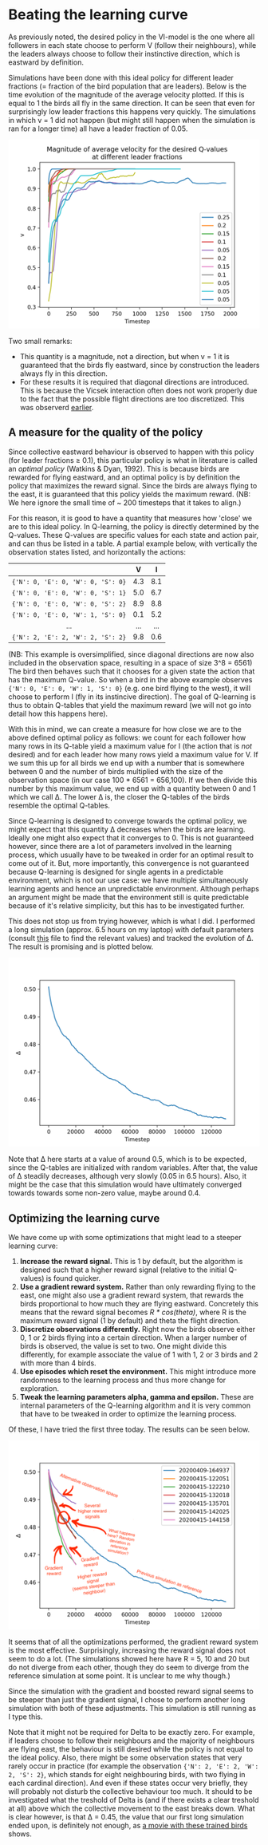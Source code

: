 # Beating the learning curve

As previously noted, the desired policy in the VI-model is the one where all followers in each state choose to perform V (follow their neighbours), while the leaders always choose to follow their instinctive direction, which is eastward by definition.

Simulations have been done with this ideal policy for different leader fractions (= fraction of the bird population that are leaders). Below is the time evolution of the magnitude of the average velocity plotted. If this is equal to 1 the birds all fly in the same direction. It can be seen that even for surprisingly low leader fractions this happens very quickly. The simulations in which v = 1 did not happen (but might still happen when the simulation is ran for a longer time) all have a leader fraction of 0.05.

![Ideal policies](../20200406/mag_desired.png)

Two small remarks:
* This quantity is a magnitude, not a direction, but when v = 1 it is guaranteed that the birds fly eastward, since by construction the leaders always fly in this direction.
* For these results it is required that diagonal directions are introduced. This is because the Vicsek interaction often does not work properly due to the fact that the possible flight directions are too discretized. This was observerd [earlier](../20200323/observations.md#problem-in-the-ideal-policies).

## A measure for the quality of the policy

Since collective eastward behaviour is observed to happen with this policy (for leader fractions ≥ 0.1), this particular policy is what in literature is called an _optimal policy_ (Watkins & Dyan, 1992). This is because birds are rewarded for flying eastward, and an optimal policy is by definition the policy that maximizes the reward signal. Since the birds are always flying to the east, it is guaranteed that this policy yields the maximum reward. (NB: We here ignore the small time of ~ 200 timesteps that it takes to align.)

For this reason, it is good to have a quantity that measures how 'close' we are to this ideal policy. In Q-learning, the policy is directly determined by the Q-values. These Q-values are specific values for each state and action pair, and can thus be listed in a table. A partial example below, with vertically the observation states listed, and horizontally the actions:

|                                  |  V  |  I  |
|:--------------------------------:|:---:|:---:|
|`{'N': 0, 'E': 0, 'W': 0, 'S': 0}`| 4.3 | 8.1 |
|`{'N': 0, 'E': 0, 'W': 0, 'S': 1}`| 5.0 | 6.7 |
|`{'N': 0, 'E': 0, 'W': 0, 'S': 2}`| 8.9 | 8.8 |
|`{'N': 0, 'E': 0, 'W': 1, 'S': 0}`| 0.1 | 5.2 |
|                ...               | ... | ... |
|`{'N': 2, 'E': 2, 'W': 2, 'S': 2}`| 9.8 | 0.6 |

(NB: This example is oversimplified, since diagonal directions are now also included in the observation space, resulting in a space of size 3^8 = 6561) The bird then behaves such that it chooses for a given state the action that has the maximum Q-value. So when a bird in the above example observes `{'N': 0, 'E': 0, 'W': 1, 'S': 0}` (e.g. one bird flying to the west), it will choose to perform I (fly in its instincive direction). The goal of Q-learning is thus to obtain Q-tables that yield the maximum reward (we will not go into detail how this happens here).

With this in mind, we can create a measure for how close we are to the above defined optimal policy as follows: we count for each follower how many rows in its Q-table yield a maximum value for I (the action that is _not_ desired) and for each leader how many rows yield a maximum value for V. If we sum this up for all birds we end up with a number that is somewhere between 0 and the number of birds multiplied with the size of the observation space (in our case 100 * 6561 = 656,100). If we then divide this number by this maximum value, we end up with a quantity between 0 and 1 which we call Δ. The lower Δ is, the closer the Q-tables of the birds resemble the optimal Q-tables.

Since Q-learning is designed to converge towards the optimal policy, we might expect that this quantity Δ decreases when the birds are learning. Ideally one might also expect that it converges to 0. This is not guaranteed however, since there are a lot of parameters involved in the learning process, which usually have to be tweaked in order for an optimal result to come out of it. But, more importantly, this convergence is not guaranteed because Q-learning is designed for single agents in a predictable environment, which is not our use case: we have multiple simultaneously learning agents and hence an unpredictable environment. Although perhaps an argument might be made that the environment still is quite predictable because of it's relative simplicity, but this has to be investigated further.

This does not stop us from trying however, which is what I did. I performed a long simulation (approx. 6.5 hours on my laptop) with default parameters (consult [this](../20200409/parameters.json) file to find the relevant values) and tracked the evolution of Δ. The result is promising and is plotted below.

![First long simulation measuring Delta](../20200409/delta_2.png)

Note that Δ here starts at a value of around 0.5, which is to be expected, since the Q-tables are initialized with random variables. After that, the value of Δ steadily decreases, although very slowly (0.05 in 6.5 hours). Also, it might be the case that this simulation would have ultimately converged towards towards some non-zero value, maybe around 0.4.

## Optimizing the learning curve

We have come up with some optimizations that might lead to a steeper learning curve:
1. **Increase the reward signal.** This is 1 by default, but the algorithm is designed such that a higher reward signal (relative to the initial Q-values) is found quicker.
2. **Use a gradient reward system.** Rather than only rewarding flying to the east, one might also use a gradient reward system, that rewards the birds proportional to how much they are flying eastward. Concretely this means that the reward signal becomes _R *  cos(theta)_, where R is the maximum reward signal (1 by default) and theta the flight direction.
3. **Discretize observations differently.** Right now the birds observe either 0, 1 or 2 birds flying into a certain direction. When a larger number of birds is observed, the value is set to two. One might divide this differently, for example associate the value of 1 with 1, 2 or 3 birds and 2 with more than 4 birds.
4. **Use episodes which reset the environment.** This might introduce more randomness to the learning process and thus more change for exploration.
5. **Tweak the learning parameters alpha, gamma and epsilon.** These are internal parameters of the Q-learning algorithm and it is very common that have to be tweaked in order to optimize the learning process.

Of these, I have tried the first three today. The results can be seen below.

![Learning curve optimizations](Delta_optimizations.png)

It seems that of all the optimizations performed, the gradient reward system is the most effective. Surprisingly, increasing the reward signal does not seem to do a lot. (The simulations showed here have R = 5, 10 and 20 but do not diverge from each other, though they do seem to diverge from the reference simulation at some point. It is unclear to me why though.)

Since the simulation with the gradient and boosted reward signal seems to be steeper than just the gradient signal, I chose to perform another long simulation with both of these adjustments. This simulation is still running as I type this.

Note that it might not be required for Delta to be exactly zero. For example, if leaders choose to follow their neighbours and the majority of neighbours are flying east, the behaviour is still desired while the policy is not equal to the ideal policy. Also, there might be some observation states that very rarely occur in practice (for example the observation `{'N': 2, 'E': 2, 'W': 2, 'S': 2}`, which stands for eight neighbouring birds, with two flying in each cardinal direction). And even if these states occur very briefly, they will probably not disturb the collective behaviour too much. It should to be investigated what the treshold of Delta is (and if there exists a clear treshold at all) above which the collective movement to the east breaks down. What is clear however, is that Δ = 0.45, the value that our first long simulation ended upon, is definitely not enough, as [a movie with these trained birds](../../movies/20200410-113110.mp4) shows.
